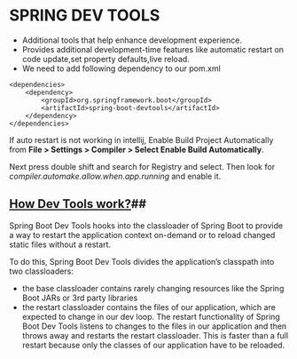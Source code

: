 # SPRING DEV TOOLS #

- Additional tools that help enhance development experience.
- Provides additional development-time features like automatic restart on code update,set property defaults,live reload.
- We need to add following dependency to our pom.xml

```
<dependencies>
    <dependency>
        <groupId>org.springframework.boot</groupId>
        <artifactId>spring-boot-devtools</artifactId>
    </dependency>
</dependencies>
```

If auto restart is not working in intellij, Enable Build Project Automatically from **File > Settings > Compiler >
Select Enable Build Automatically**.

Next press double shift and search for Registry and select. Then look for *compiler.automake.allow.when.app.running* and
enable it.

## [How Dev Tools work?](https://reflectoring.io/spring-boot-dev-tools/)##

Spring Boot Dev Tools hooks into the classloader of Spring Boot to provide a way to restart the application context
on-demand or to reload changed static files without a restart.

To do this, Spring Boot Dev Tools divides the application’s classpath into two classloaders:

- the base classloader contains rarely changing resources like the Spring Boot JARs or 3rd party libraries
- the restart classloader contains the files of our application, which are expected to change in our dev loop. The
  restart functionality of Spring Boot Dev Tools listens to changes to the files in our application and then throws away
  and restarts the restart classloader. This is faster than a full restart because only the classes of our application
  have to be reloaded.


